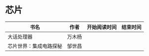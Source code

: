  # 芯片

 书名  | 作者  | 开始阅读时间  | 结束时间  
------------ | -------------  |------------- |------------- | 
|大话处理器|万木杨
|芯片世界：集成电路探秘|邹世昌